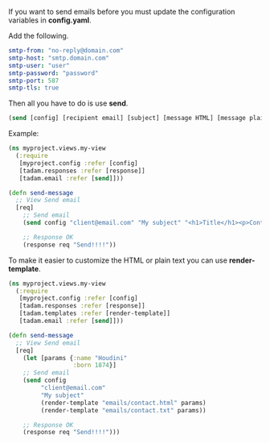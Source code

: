 If you want to send emails before you must update the configuration variables in **config.yaml**.

Add the following.

``` yaml
smtp-from: "no-reply@domain.com"
smtp-host: "smtp.domain.com"
smtp-user: "user"
smtp-password: "password"
smtp-port: 587
smtp-tls: true
```

Then all you have to do is use **send**.


``` clojure
(send [config] [recipient email] [subject] [message HTML] [message plain])
```

Example:


``` clojure
(ns myproject.views.my-view
  (:require
   [myproject.config :refer [config]
   [tadam.responses :refer [response]]
   [tadam.email :refer [send]]))

(defn send-message
  ;; View Send email
  [req]
    ;; Send email
    (send config "client@email.com" "My subject" "<h1>Title</h1><p>Content</p>" "Title\nContent")

    ;; Response OK
    (response req "Send!!!!"))
```

To make it easier to customize the HTML or plain text you can use **render-template**.

``` clojure
(ns myproject.views.my-view
  (:require
   [myproject.config :refer [config]
   [tadam.responses :refer [response]]
   [tadam.templates :refer [render-template]]
   [tadam.email :refer [send]]))

(defn send-message
  ;; View Send email
  [req]
    (let [params {:name "Houdini"
                  :born 1874}]
    ;; Send email
    (send config 
         "client@email.com" 
         "My subject" 
         (render-template "emails/contact.html" params)
         (render-template "emails/contact.txt" params))

    ;; Response OK
    (response req "Send!!!!")))
```
